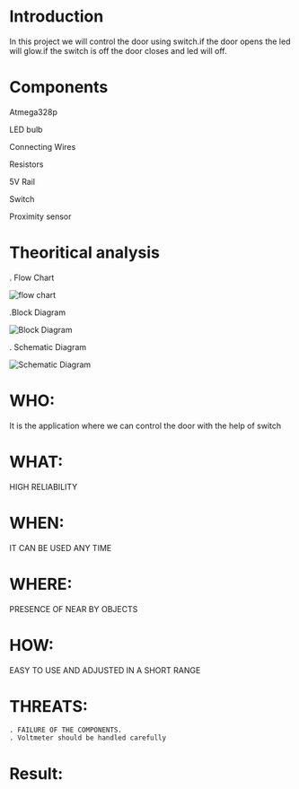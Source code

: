 # Introduction

In this project we will control the door using switch.if the door opens the led will glow.if the switch is off the door closes and led will off.

# Components

  Atmega328p

  LED bulb

  Connecting Wires

  Resistors

  5V Rail

  Switch

  Proximity sensor
  
# Theoritical analysis

  . Flow Chart
  
   ![flow chart](https://user-images.githubusercontent.com/102800244/164473790-45c66252-9f14-49f8-8b91-3b76d020c685.jpeg)
  
  .Block Diagram
  
  ![Block Diagram](https://user-images.githubusercontent.com/102800244/164473933-368b02c4-1c76-4596-b4f8-e91a64a9e549.jpeg)

  . Schematic Diagram
  
  ![Schematic Diagram](https://user-images.githubusercontent.com/102800244/164473986-dac3c673-9641-4390-a9aa-f539fc35cbaa.jpg)
  
 # WHO:
   It is the application where we can control the door with the help of switch
 # WHAT:
   HIGH RELIABILITY
 # WHEN:
   IT CAN BE USED ANY TIME
 # WHERE:
   PRESENCE OF NEAR BY OBJECTS
 # HOW:
   EASY TO USE AND ADJUSTED IN A SHORT RANGE
   
 # THREATS:
    . FAILURE OF THE COMPONENTS.
    . Voltmeter should be handled carefully 
   
 # Result:
 
